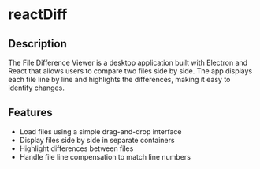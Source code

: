 # reactDiff

## Description
The File Difference Viewer is a desktop application built with Electron and React that allows users to compare two files side by side. The app displays each file line by line and highlights the differences, making it easy to identify changes.

## Features
- Load files using a simple drag-and-drop interface
- Display files side by side in separate containers
- Highlight differences between files
- Handle file line compensation to match line numbers
